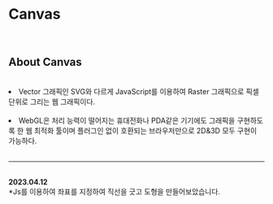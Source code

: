 # Canvas
<br>
 <h2>About Canvas</h2>
 <br>
 <li> Vector 그래픽인 SVG와 다르게 JavaScript를 이용하여 Raster 그래픽으로 픽셀 단위로 그리는 웹 그래픽이다. </li><br>
 <li> WebGL은 처리 능력이 떨어지는 휴대전화나 PDA같은 기기에도 그래픽을 구현하도록 한 웹 최적화 툴이며 플러그인 없이 호환되는 브라우저만으로 2D&3D 모두 구현이 가능하다. </li><br>
<hr>
<br>
<strong>2023.04.12</strong><br>
*Js를 이용하여 좌표를 지정하여 직선을 긋고 도형을 만들어보았습니다.<br>
